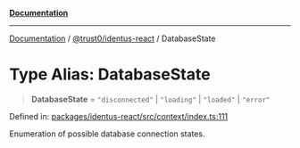 [**Documentation**](../../../README.md)

***

[Documentation](../../../README.md) / [@trust0/identus-react](../README.md) / DatabaseState

# Type Alias: DatabaseState

> **DatabaseState** = `"disconnected"` \| `"loading"` \| `"loaded"` \| `"error"`

Defined in: [packages/identus-react/src/context/index.ts:111](https://github.com/trust0-project/identus/blob/6480fffced88812f48e20542d3492e14ba5fb80e/packages/identus-react/src/context/index.ts#L111)

Enumeration of possible database connection states.
